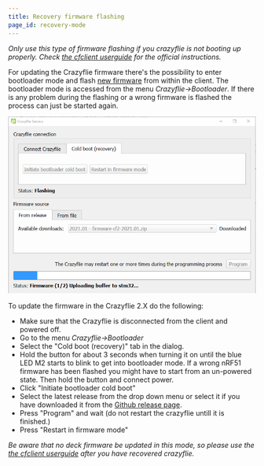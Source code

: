 ```yaml
---
title: Recovery firmware flashing
page_id: recovery-mode
---
```


_Only use this type of firmware flashing if you crazyflie is not booting up properly. Check [the cfclient userguide](/docs/userguides/userguide_client/index.md) for the official instructions._

For updating the Crazyflie firmware there\'s the possibility to enter
bootloader mode and flash [new
firmware](https://github.com/bitcraze/crazyflie-release/releases) from within the
client. The bootloader mode is accessed from the menu
*Crazyflie-\>Bootloader*. If there is any problem during the flashing or
a wrong firmware is flashed the process can just be started again.

![CFclient bootloading](/docs/images/bootloader-recovery.png)

To update the firmware in the Crazyflie 2.X do the following:

-   Make sure that the Crazyflie is disconnected from the client and
    powered off.
-   Go to the menu *Crazyflie-\>Bootloader*
-   Select the \"Cold boot (recovery)\" tab in the dialog.
-   Hold the button for about 3 seconds when turning
    it on until the blue LED M2 starts to blink to get into bootloader
    mode. If a wrong nRF51 firmware has been flashed you might have to
    start from an un-powered state. Then hold the button and connect
    power.
-   Click \"Initiate bootloader cold boot\"
-   Select the latest release from the drop down menu or select it if you have downloaded it from the [Github release page](https://github.com/bitcraze/crazyflie-release/releases).
-   Press \"Program\" and wait (do not restart the crazyflie untill it is finished.)
-   Press \"Restart in firmware mode\"

_Be aware that no deck firmware be updated in this mode, so please use the [the cfclient userguide](/docs/userguides/userguide_client/index.md) after you have recovered crazyflie._
